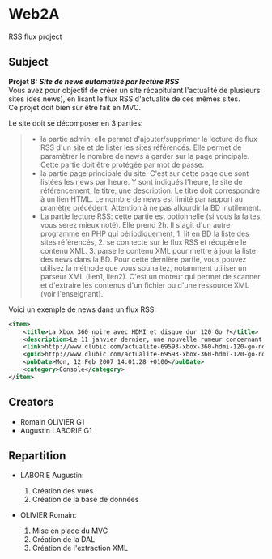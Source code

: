 # Web2A

RSS flux project

## Subject

**Projet B: _Site de news automatisé par lecture RSS_**  
Vous avez pour objectif de créer un site récapitulant l'actualité de plusieurs sites (des news), en lisant le flux RSS d'actualité de ces mêmes sites.  
Ce projet doit bien sûr être fait en MVC.  

Le site doit se décomposer en 3 parties:
> - la partie admin: elle permet d'ajouter/supprimer la lecture de flux RSS d'un site et de lister les sites référencés. Elle permet de paramètrer le nombre de news à garder sur la page principale. Cette partie doit être protégée par mot de passe.
> - la partie page principale du site: C'est sur cette paqe que sont listées les news par heure. Y sont indiqués l'heure, le site de référencement, le titre, une description. Le titre doit correspondre à un lien HTML. Le nombre de news est limité par rapport au pramètre précédent. Attention à ne pas allourdir la BD inutilement.
> - La partie lecture RSS: cette partie est optionnelle (si vous la faites, vous serez mieux noté). Elle prend 2h. Il s'agit d'un autre programme en PHP qui périodiquement, 1. lit en BD la liste des sites référencés, 2. se connecte sur le flux RSS et récupère le contenu XML. 3. parse le contenu XML pour mettre à jour la liste des news dans la BD. Pour cette dernière partie, vous pouvez utilisez la méthode que vous souhaitez, notamment utiliser un parseur XML (lien1, lien2). C'est un moteur qui permet de scanner et d'extraire les contenus d'un fichier ou d'une ressource XML (voir l'enseignant).

Voici un exemple de news dans un flux RSS:

```xml
<item>
    <title>La Xbox 360 noire avec HDMI et disque dur 120 Go ?</title>
    <description>Le 11 janvier dernier, une nouvelle rumeur concernant une possible &#171; nouvelle Xbox 360 &#187; am&#233;lior&#233;e &#224; vue le jour. Connue sous le nom de code &#171; Zephyr &#187;, cette Xbox de couleur noire pourrait inclure un [...]</description>
    <link>http://www.clubic.com/actualite-69593-xbox-360-hdmi-120-go-noire.html</link>
    <guid>http://www.clubic.com/actualite-69593-xbox-360-hdmi-120-go-noire.html</guid>
    <pubDate>Mon, 12 Feb 2007 14:01:28 +0100</pubDate>
    <category>Console</category>
</item> 
```

## Creators

- Romain OLIVIER G1
- Augustin LABORIE G1

## Repartition

- LABORIE Augustin:
    1. Création des vues
    2. Création de la base de données
    
- OLIVIER Romain:
    1. Mise en place du MVC
    2. Création de la DAL
    3. Création de l'extraction XML
